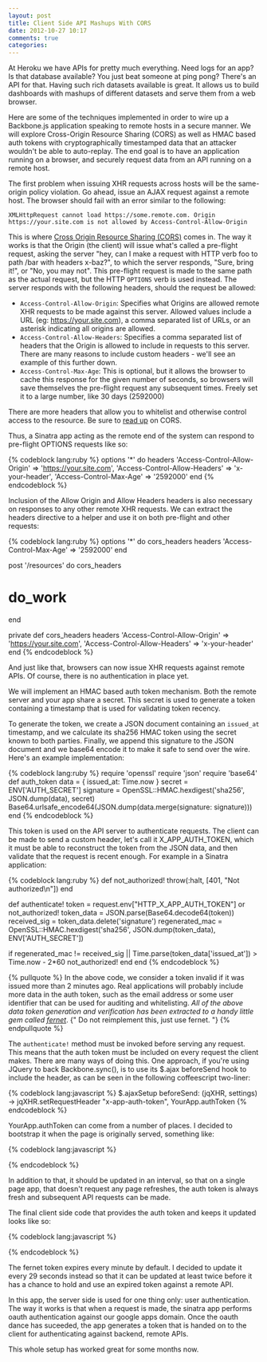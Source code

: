 ```yaml
---
layout: post
title: Client Side API Mashups With CORS
date: 2012-10-27 10:17
comments: true
categories:
---
```


At Heroku we have APIs for pretty much everything. Need logs for an app? Is
that database available? You just beat someone at ping pong? There's an API for
that. Having such rich datasets available is great. It allows us to build
dashboards with mashups of different datasets and serve them from a web
browser.

Here are some of the techniques implemented in order to wire up a Backbone.js
application speaking to remote hosts in a secure manner. We will explore
Cross-Origin Resource Sharing (CORS) as well as HMAC based auth tokens with
cryptographically timestamped data that an attacker wouldn't be able to
auto-replay. The end goal is to have an application running on a browser, and
securely request data from an API running on a remote host.

The first problem when issuing XHR requests across hosts will be the
same-origin policy violation. Go ahead, issue an AJAX request against a remote
host. The browser should fail with an error similar to the following:

```
XMLHttpRequest cannot load https://some.remote.com. Origin https://your.site.com is not allowed by Access-Control-Allow-Origin
```

This is where [Cross Origin Resource Sharing (CORS)](http://en.wikipedia.org/wiki/Cross-origin_resource_sharing)
 comes in.  The way it works is that the Origin (the client) will issue what's
called a pre-flight request, asking the server "hey, can I make a request with
HTTP verb foo to path /bar with headers x-baz?", to which the server responds,
"Sure, bring it!", or "No, you may not". This pre-flight request is made to the
same path as the actual request, but the HTTP `OPTIONS` verb is used instead.
The server responds with the following headers, should the request be allowed:

* `Access-Control-Allow-Origin`: Specifies what Origins are allowed remote XHR
 requests to be made against this server. Allowed values include a URL (eg:
 https://your.site.com), a comma separated list of URLs, or an asterisk
 indicating all origins are allowed.
* `Access-Control-Allow-Headers`: Specifies a comma separated list of headers
 that the Origin is allowed to include in requests to this server. There are
 many reasons to include custom headers - we'll see an example of this further
 down.
* `Access-Control-Max-Age`: This is optional, but it allows the browser to
 cache this response for the given number of seconds, so browsers will save
 themselves the pre-flight request any subsequent times. Freely set it to a
 large number, like 30 days (2592000)

There are more headers that allow you to whitelist and otherwise control access to the resource. Be sure to [read up](https://developer.mozilla.org/en/HTTP_access_control) on CORS.

Thus, a Sinatra app acting as the remote end of the system can respond to pre-flight OPTIONS requests like so:

{% codeblock lang:ruby %}
options '*' do
  headers 'Access-Control-Allow-Origin'  => 'https://your.site.com',
          'Access-Control-Allow-Headers' => 'x-your-header',
          'Access-Control-Max-Age'       => '2592000'
end
{% endcodeblock %}

Inclusion of the Allow Origin and Allow Headers headers is also necessary on responses to any other remote XHR requests. We can extract the headers directive to a helper and use it on both pre-flight and other requests:

{% codeblock lang:ruby %}
options '*' do
  cors_headers
  headers 'Access-Control-Max-Age' => '2592000'
end

post '/resources' do
  cors_headers
  # do_work
end

private
def cors_headers
  headers 'Access-Control-Allow-Origin'  => 'https://your.site.com',
          'Access-Control-Allow-Headers' => 'x-your-header'
end
{% endcodeblock %}

And just like that, browsers can now issue XHR requests against remote APIs. Of
course, there is no authentication in place yet.

We will implement an HMAC based auth token mechanism. Both the remote server
and your app share a secret. This secret is used to generate a token containing
a timestamp that is used for validating token recency.

To generate the token, we create a JSON document containing an `issued_at`
timestamp, and we calculate its sha256 HMAC token using the secret known to
both parties. Finally, we append this signature to the JSON document and we
base64 encode it to make it safe to send over the wire. Here's an example
implementation:

{% codeblock lang:ruby %}
require 'openssl'
require 'json'
require 'base64'
def auth_token
  data      = { issued_at: Time.now }
  secret    = ENV['AUTH_SECRET']
  signature = OpenSSL::HMAC.hexdigest('sha256', JSON.dump(data), secret)
  Base64.urlsafe_encode64(JSON.dump(data.merge(signature: signature)))
end
{% endcodeblock %}

This token is used on the API server to authenticate requests. The client can
be made to send a custom header, let's call it X_APP_AUTH_TOKEN, which it must
be able to reconstruct the token from the JSON data, and then validate that the
request is recent enough. For example in a Sinatra application:

{% codeblock lang:ruby %}
def not_authorized!
  throw(:halt, [401, "Not authorized\n"])
end

def authenticate!
  token           = request.env["HTTP_X_APP_AUTH_TOKEN"] or not_authorized!
  token_data      = JSON.parse(Base64.decode64(token))
  received_sig    = token_data.delete('signature')
  regenerated_mac = OpenSSL::HMAC.hexdigest('sha256', JSON.dump(token_data), ENV['AUTH_SECRET'])

  if regenerated_mac != received_sig || Time.parse(token_data['issued_at']) > Time.now - 2*60
    not_authorized!
  end
end
{% endcodeblock %}

{% pullquote %}
In the above code, we consider a token invalid if it was issued more than 2
minutes ago. Real applications will probably include more data in the auth
token, such as the email address or some user identifier that can be used for
auditing and whitelisting.  *All of the above data token generation and
verification has been extracted to a handy little gem called 
[fernet](http://github.com/hgmnz/fernet)*.
{" Do not reimplement this, just use fernet. "}
{% endpullquote %}


The `authenticate!` method must be invoked before serving any request. This
means that the auth token must be included on every request the client makes.
There are many ways of doing this. One approach, if you're using JQuery to back
Backbone.sync(), is to use its $.ajax beforeSend hook to include the header, as
can be seen in the following coffeescript two-liner:

{% codeblock lang:javascript %}
$.ajaxSetup beforeSend: (jqXHR, settings) ->
  jqXHR.setRequestHeader "x-app-auth-token", YourApp.authToken
{% endcodeblock %}

YourApp.authToken can come from a number of places. I decided to bootstrap it
when the page is originally served, something like:

{% codeblock lang:javascript %}
<script type="text/javascript">
  YourApp.authToken = "<%= auth_token %>";
</script>
{% endcodeblock %}

In addition to that, it should be updated in an interval, so that on a single
page app, that doesn't request any page refreshes, the auth token is always
fresh and subsequent API requests can be made.

The final client side code that provides the auth token and keeps it updated
looks like so:

{% codeblock lang:javascript %}
<script type="text/javascript">
  App.authToken       = "<%= auth_token %>; //bootstrap an initial value
  App.refresh_auth_token = function() {
    $.getJSON('/auth_token', function(data) {
      App.authToken = data.token; //request updated values
    })
  };
  window.setInterval(Oki.refresh_auth_token, 29000); //every 29 seconds
</script>
{% endcodeblock %}

The fernet token expires every minute by default. I decided to update it
every 29 seconds instead so that it can be updated at least twice
before it has a chance to hold and use an expired token against a remote API.

In this app, the server side is used for one thing only: user authentication.
The way it works is that when a request is made, the sinatra app performs oauth
authentication against our google apps domain. Once the oauth dance has
suceeded, the app generates a token that is handed on to the client for
authenticating against backend, remote APIs.

This whole setup has worked great for some months now.

